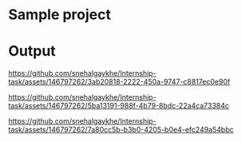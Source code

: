 # Sample project

# Output

https://github.com/snehalgaykhe/Internship-task/assets/146797262/3ab20818-2222-450a-9747-c8817ec0e90f



https://github.com/snehalgaykhe/Internship-task/assets/146797262/5ba13191-988f-4b79-8bdc-22a4ca73384c



https://github.com/snehalgaykhe/Internship-task/assets/146797262/7a80cc5b-b3b0-4205-b0e4-efc249a54bbc

